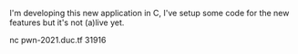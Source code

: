I'm developing this new application in C, I've setup some code for the new features but it's not (a)live yet.

nc pwn-2021.duc.tf 31916 
